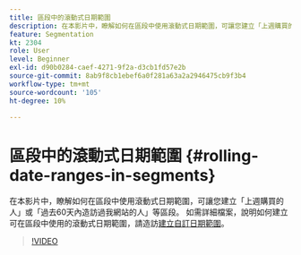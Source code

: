 ```yaml
---
title: 區段中的滾動式日期範圍
description: 在本影片中，瞭解如何在區段中使用滾動式日期範圍，可讓您建立「上週購買的人」或「過去60天內造訪過我網站的人」等區段。
feature: Segmentation
kt: 2304
role: User
level: Beginner
exl-id: d90b0284-caef-4271-9f2a-d3cb1fd57e2b
source-git-commit: 8ab9f8cb1ebef6a0f281a63a2a2946475cb9f3b4
workflow-type: tm+mt
source-wordcount: '105'
ht-degree: 10%

---
```


# 區段中的滾動式日期範圍 {#rolling-date-ranges-in-segments}

在本影片中，瞭解如何在區段中使用滾動式日期範圍，可讓您建立「上週購買的人」或「過去60天內造訪過我網站的人」等區段。 如需詳細檔案，說明如何建立可在區段中使用的滾動式日期範圍，請造訪[建立自訂日期範圍](https://experienceleague.adobe.com/docs/analytics/analyze/analysis-workspace/components/calendar-date-ranges/custom-date-ranges.html?lang=zh-Hant)。

>[!VIDEO](https://video.tv.adobe.com/v/25403/?quality=12&learn=on)
